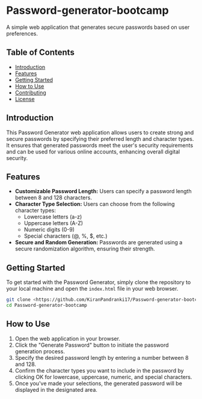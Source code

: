 # Password-generator-bootcamp

A simple web application that generates secure passwords based on user preferences.

## Table of Contents

- [Introduction](#introduction)
- [Features](#features)
- [Getting Started](#getting-started)
- [How to Use](#how-to-use)
- [Contributing](#contributing)
- [License](#license)

## Introduction

This Password Generator web application allows users to create strong and secure passwords by specifying their preferred length and character types. It ensures that generated passwords meet the user's security requirements and can be used for various online accounts, enhancing overall digital security.

## Features

- **Customizable Password Length:** Users can specify a password length between 8 and 128 characters.
- **Character Type Selection:** Users can choose from the following character types:
  - Lowercase letters (a-z)
  - Uppercase letters (A-Z)
  - Numeric digits (0-9)
  - Special characters (@, %, $, etc.)
- **Secure and Random Generation:** Passwords are generated using a secure randomization algorithm, ensuring their strength.

## Getting Started

To get started with the Password Generator, simply clone the repository to your local machine and open the `index.html` file in your web browser.

```bash
git clone <https://github.com/KiranPandranki17/Password-generator-bootcamp.git)https://github.com/KiranPandranki17/Password-generator-bootcamp.git>
cd Password-generator-bootcamp
```
## How to Use

1. Open the web application in your browser.
2. Click the "Generate Password" button to initiate the password generation process.
3. Specify the desired password length by entering a number between 8 and 128.
4. Confirm the character types you want to include in the password by clicking OK for lowercase, uppercase, numeric, and special characters.
5. Once you've made your selections, the generated password will be displayed in the designated area.
